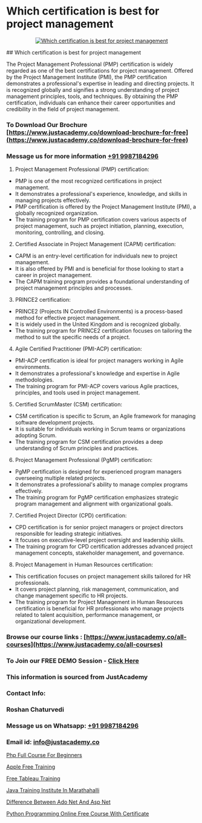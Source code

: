 # Which certification is best for project management

<p align="center">
  <a href="https://justacademy.co/course-detail/pmp-certification-training">
    <img src="https://justacademy.co/storage2/course_image/1709713463_course_image.webp" alt="Which certification is best for project management">
  </a>
</p>
## Which certification is best for project management

The Project Management Professional (PMP) certification is widely regarded as one of the best certifications for project management. Offered by the Project Management Institute (PMI), the PMP certification demonstrates a professional's expertise in leading and directing projects. It is recognized globally and signifies a strong understanding of project management principles, tools, and techniques. By obtaining the PMP certification, individuals can enhance their career opportunities and credibility in the field of project management.
### To Download Our Brochure [https://www.justacademy.co/download-brochure-for-free](https://www.justacademy.co/download-brochure-for-free)
### Message us for more information [+91 9987184296](https://api.whatsapp.com/send?phone=919987184296)
1) Project Management Professional (PMP) certification: 
- PMP is one of the most recognized certifications in project management.
- It demonstrates a professional's experience, knowledge, and skills in managing projects effectively.
- PMP certification is offered by the Project Management Institute (PMI), a globally recognized organization.
- The training program for PMP certification covers various aspects of project management, such as project initiation, planning, execution, monitoring, controlling, and closing.

2) Certified Associate in Project Management (CAPM) certification:
- CAPM is an entry-level certification for individuals new to project management.
- It is also offered by PMI and is beneficial for those looking to start a career in project management.
- The CAPM training program provides a foundational understanding of project management principles and processes.

3) PRINCE2 certification:
- PRINCE2 (Projects IN Controlled Environments) is a process-based method for effective project management.
- It is widely used in the United Kingdom and is recognized globally.
- The training program for PRINCE2 certification focuses on tailoring the method to suit the specific needs of a project.

4) Agile Certified Practitioner (PMI-ACP) certification:
- PMI-ACP certification is ideal for project managers working in Agile environments.
- It demonstrates a professional's knowledge and expertise in Agile methodologies.
- The training program for PMI-ACP covers various Agile practices, principles, and tools used in project management.

5) Certified ScrumMaster (CSM) certification:
- CSM certification is specific to Scrum, an Agile framework for managing software development projects.
- It is suitable for individuals working in Scrum teams or organizations adopting Scrum.
- The training program for CSM certification provides a deep understanding of Scrum principles and practices.

6) Project Management Professional (PgMP) certification:
- PgMP certification is designed for experienced program managers overseeing multiple related projects.
- It demonstrates a professional's ability to manage complex programs effectively.
- The training program for PgMP certification emphasizes strategic program management and alignment with organizational goals.

7) Certified Project Director (CPD) certification:
- CPD certification is for senior project managers or project directors responsible for leading strategic initiatives.
- It focuses on executive-level project oversight and leadership skills.
- The training program for CPD certification addresses advanced project management concepts, stakeholder management, and governance.

8) Project Management in Human Resources certification:
- This certification focuses on project management skills tailored for HR professionals.
- It covers project planning, risk management, communication, and change management specific to HR projects.
- The training program for Project Management in Human Resources certification is beneficial for HR professionals who manage projects related to talent acquisition, performance management, or organizational development.

### Browse our course links : [https://www.justacademy.co/all-courses](https://www.justacademy.co/all-courses) 
### To Join our FREE DEMO Session - [Click Here](https://www.justacademy.co/register-for-course-demo)


### This information is sourced from JustAcademy
### Contact Info:
### Roshan Chaturvedi
### Message us on Whatsapp: [+91 9987184296](https://api.whatsapp.com/send?phone=919987184296)
### Email id: [info@justacademy.co](mailto:info@justacademy.co)
                
[Php Full Course For Beginners](https://www.linkedin.com/pulse/php-full-course-beginners-justacademy-bristol-utgie?trackingId=aB9SUKaV%2B2%2BBmjpzzp7SPw%3D%3D&lipi=urn%3Ali%3Apage%3Ad_flagship3_company_admin%3B9IEH5La1R2e7WwLGeLcpkg%3D%3D)

[Apple Free Training](0)

[Free Tableau Training](https://medium.com/@negishivu99/free-tableau-training-0576f3e4fc55)

[Java Training Institute In Marathahalli](https://medium.com/@kamblerajas684/java-training-institute-in-marathahalli-f67c6e152095)

[Difference Between Ado Net And Asp Net](https://justacademyin.github.io/justacademy/difference-between-ado-net-and-asp-net)

[Python Programming Online Free Course With Certificate](https://justacademyin.github.io/justacademy/python-programming-online-free-course-with-certificate)

